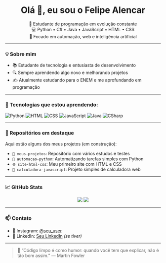 <h1 align="center">Olá 👋, eu sou o Felipe Alencar</h1>
<p align="center">
  🚀 Estudante de programação em evolução constante <br/>
  💻 Python • C# • Java • JavaScript • HTML • CSS <br/>
  🎯 Focado em automação, web e inteligência artificial
</p>

---

### 💡 Sobre mim
- 📚 Estudante de tecnologia e entusiasta de desenvolvimento
- 🔍 Sempre aprendendo algo novo e melhorando projetos
- ✍️ Atualmente estudando para o ENEM e me aprofundando em programação

---

### 📌 Tecnologias que estou aprendendo:
![Python](https://img.shields.io/badge/Python-3670A0?style=for-the-badge&logo=python&logoColor=white)
![HTML](https://img.shields.io/badge/HTML5-E34F26?style=for-the-badge&logo=html5&logoColor=white)
![CSS](https://img.shields.io/badge/CSS3-1572B6?style=for-the-badge&logo=css3&logoColor=white)
![JavaScript](https://img.shields.io/badge/JavaScript-F7DF1E?style=for-the-badge&logo=javascript&logoColor=black)
![Java](https://img.shields.io/badge/Java-ED8B00?style=for-the-badge&logo=openjdk&logoColor=white)
![CSharp](https://img.shields.io/badge/C%23-239120?style=for-the-badge&logo=c-sharp&logoColor=white)

---

### 📂 Repositórios em destaque
Aqui estão alguns dos meus projetos (em construção):

- `📁 meus-projetos`: Repositório com vários estudos e testes
- `🧠 automacao-python`: Automatizando tarefas simples com Python
- `🌐 site-html-css`: Meu primeiro site com HTML e CSS
- `🧮 calculadora-javascript`: Projeto simples de calculadora web

---

### 📈 GitHub Stats
<p align="center">
  <img src="https://github-readme-stats.vercel.app/api?username=Felipe050228&show_icons=true&theme=tokyonight" />
  <img src="https://github-readme-stats.vercel.app/api/top-langs/?username=Felipe050228&layout=compact&theme=tokyonight" />
</p>

---

### 📫 Contato
- 📸 Instagram: [@seu_user](https://instagram.com/seu_user)
- 💼 LinkedIn: [Seu LinkedIn](https://linkedin.com/in/seu_user) _(se tiver)_

---

> 💬 “Código limpo é como humor: quando você tem que explicar, não é tão bom assim.” — Martin Fowler
